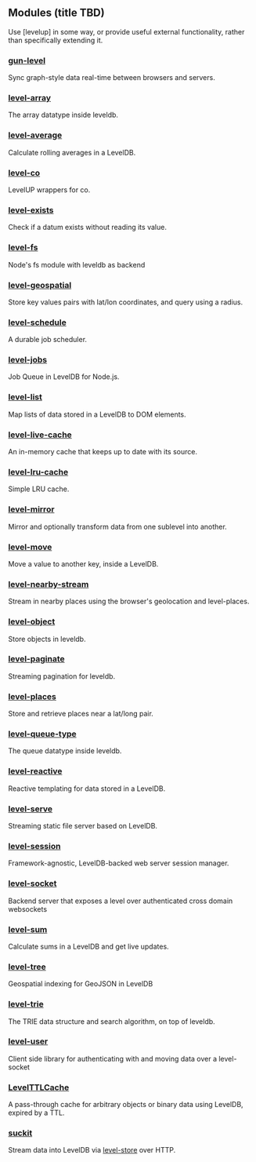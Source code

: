 ## Modules (title TBD)

Use [levelup] in some way, or provide useful external functionality, rather than specifically extending it.

### [gun-level](https://github.com/PsychoLlama/gun-level)

Sync graph-style data real-time between browsers and servers.

### [level-array](https://github.com/juliangruber/level-array)

The array datatype inside leveldb.

### [level-average](https://github.com/juliangruber/level-average)

Calculate rolling averages in a LevelDB.

### [level-co](https://github.com/juliangruber/level-co)

LevelUP wrappers for co.

### [level-exists](https://github.com/juliangruber/level-exists)

Check if a datum exists without reading its value.

### [level-fs](https://github.com/juliangruber/level-fs)

Node's fs module with leveldb as backend

### [level-geospatial](https://github.com/richorama/level-geospatial)

Store key values pairs with lat/lon coordinates, and query using a radius.

### [level-schedule](https://github.com/juliangruber/level-schedule)

A durable job scheduler.

### [level-jobs](https://github.com/pgte/level-jobs)

Job Queue in LevelDB for Node.js.

### [level-list](https://github.com/juliangruber/level-list)

Map lists of data stored in a LevelDB to DOM elements.

### [level-live-cache](https://github.com/juliangruber/level-live-cache)

An in-memory cache that keeps up to date with its source.

### [level-lru-cache](https://github.com/kemitchell/level-lru-cache.js)

Simple LRU cache.

### [level-mirror](https://github.com/juliangruber/level-mirror)

Mirror and optionally transform data from one sublevel into another.

### [level-move](https://github.com/juliangruber/level-move)

Move a value to another key, inside a LevelDB.

### [level-nearby-stream](https://github.com/juliangruber/level-nearby-stream)

Stream in nearby places using the browser's geolocation and level-places.

### [level-object](https://github.com/juliangruber/level-object)

Store objects in leveldb.

### [level-paginate](https://github.com/juliangruber/level-paginate)

Streaming pagination for leveldb.

### [level-places](https://github.com/Wayla/level-places)

Store and retrieve places near a lat/long pair.

### [level-queue-type](https://github.com/mcollina/level-queue-type)

The queue datatype inside leveldb.

### [level-reactive](https://github.com/juliangruber/level-reactive)

Reactive templating for data stored in a LevelDB.

### [level-serve](https://github.com/Wayla/level-serve)

Streaming static file server based on LevelDB.

### [level-session](https://github.com/rvagg/node-level-session)

Framework-agnostic, LevelDB-backed web server session manager.

### [level-socket](https://github.com/maxogden/level-socket)

Backend server that exposes a level over authenticated cross domain websockets

### [level-sum](https://github.com/juliangruber/level-sum)

Calculate sums in a LevelDB and get live updates.

### [level-tree](https://github.com/calvinmetcalf/level-tree)

Geospatial indexing for GeoJSON in LevelDB

### [level-trie](https://github.com/juliangruber/level-trie)

The TRIE data structure and search algorithm, on top of leveldb.

### [level-user](https://github.com/maxogden/level-user)

Client side library for authenticating with and moving data over a level-socket

### [LevelTTLCache](https://github.com/rvagg/level-ttl-cache)

A pass-through cache for arbitrary objects or binary data using LevelDB, expired by a TTL.

### [suckit](https://github.com/deoxxa/suckit)

Stream data into LevelDB via [level-store](https://github.com/juliangruber/level-store) over HTTP.
